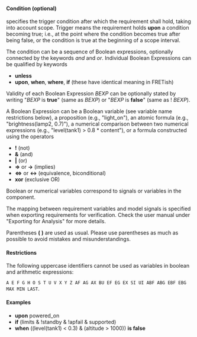 #### Condition (optional)

specifies the trigger condition after which the requirement shall hold,
taking into account scope. Trigger means the requirement holds **upon** a
condition becoming true; i.e., at the point
where the condition becomes true after being false, or the
condition is true at the beginning of a scope interval.

The condition can be a sequence of Boolean expressions, optionally connected
by the keywords *and* and *or*. Individual Boolean Expressions can be
qualified by keywords

* **unless**
* **upon**, **when**, **where**, **if** (these have identical meaning in FRETish)

Validity of each Boolean Expression _BEXP_ can be optionally stated by writing
"_BEXP_ is **true**" (same as _BEXP_) or "_BEXP_ is **false**" (same as !
_BEXP_).

A Boolean Expression can be a Boolean variable (see variable name
restrictions below), a proposition (e.g., "light_on"), an atomic formula (e.g.,
"brightness(lamp2, 0.7)"), a numerical comparison between two numerical
expressions (e.g., "level(tank1) > 0.8 * content"), or a formula constructed
using the operators

* **!** (not)
* **&** (and)
* **|** (or)
* **=>** or **->** (implies)
* **<=>** or **<->** (equivalence, biconditional)
* **xor** (exclusive OR)

Boolean or numerical variables correspond to signals or variables in the
component.

The mapping between requirement variables and model signals is specified
when exporting requirements for verification. Check the user manual under
"Exporting for Analysis" for more details.

Parentheses **(** **)** are used as usual. Please use parentheses as much as
possible to avoid mistakes and misunderstandings.  


#### Restrictions
The following uppercase identifiers cannot be used as variables in boolean and arithmetic expressions:

`A E F G H O S T U V X Y Z AF AG AX BU EF EG EX SI UI ABF ABG EBF EBG MAX MIN LAST`.  

[//]: # (If you have some of those in your requirements, the database fret-db may not be able to be read. Also, the Simulator will not give correct results.)

#### Examples
* **upon** powered_on
* **if** (limits & !standby & !apfail & supported)
* **when** ((level(tank1) < 0.3) & (altitude > 1000)) **is false**
